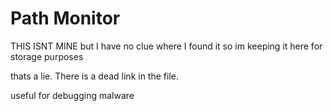 # Path Monitor

THIS ISNT MINE but I have no clue where I found it so im keeping it here for storage purposes

thats a lie. There is a dead link in the file.

useful for debugging malware
